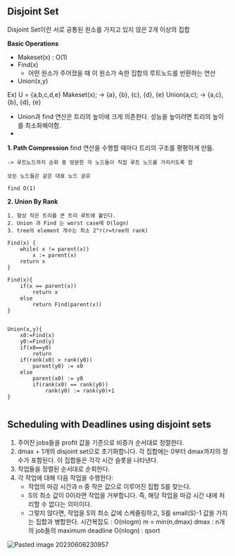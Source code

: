 ## Disjoint Set
Disjoint Set이란 서로 공통된 원소를 가지고 있지 않은 2개 이상의 집합

**Basic Operations**
- Makeset(x) : O(1)
- Find(x)
	- 어떤 원소가 주어졌을 때 이 원소가 속한 집합의 루트노드를 반환하는 연산
- Union(x,y) 

Ex)
U = {a,b,c,d,e}
Makeset(x); -> {a}, {b}, {c}, {d}, {e}
Union(a,c); -> {a,c}, {b}, {d}, {e}

- Union과 find 연산은 트리의 높이에 크게 의존한다. 성능을 높이려면 트리의 높이를 최소화해야함.
- 
**1. Path Compression**
	find 연산을 수행할 때마다 트리의 구조를 평평하게 만듦.
	
	-> 루트노드까지 순회 중 방문한 각 노드들이 직접 루트 노드를 가리키도록 함
	
	모든 노드들은 같은 대표 노드 공유
	
	find O(1)
	
**2. Union By Rank**

	1. 항상 작은 트리를 큰 트리 루트에 붙인다.
	2. Union 과 Find 는 worst case에 O(logn)
	3. tree의 element 개수는 최소 2^r(r=tree의 rank)

```
Find(x) {
	while( x != parent(x))
		x := parent(x)
	return x
}

Find(x){
	if(x == parent(x))
		return x
	else
		return Find(parent(x))
}


Union(x,y){
	x0:=Find(x)
	y0:=Find(y)
	if(x0==y0)
		return
	if(rank(x0) > rank(y0))
		parent(y0) := x0
	else
		parent(x0) := y0
		if(rank(x0) == rank(y0))
			rank(y0) := rank(y0)+1
}


```

## Scheduling with Deadlines using disjoint sets

1. 주어진 jobs들을 profit 값을 기준으로 비증가 순서대로 정렬한다.
2. dmax + 1개의 disjoint set으로 초기화합니다. 각 집합에는 0부터 dmax까지의 정수가 포함된다. 이 집합들은 각각 시간 슬롯을 나타낸다.
2. 작업들을 정렬된 순서대로 순회한다.
3. 각 작업에 대해 다음 작업을 수행한다:
    - 작업의 마감 시간과 n 중 작은 값으로 이루어진 집합 S를 찾는다.
    - S의 최소 값이 0이라면 작업을 거부합니다. 즉, 해당 작업을 마감 시간 내에 처리할 수 없다는 의미이다.
    - 그렇지 않다면, 작업을 S의 최소 값에 스케줄링하고, S를 small(S)-1 값을 가지는 집합과 병합한다.
시간복잡도 : O(nlogm) m = min(n,dmax)
					dmax : n개의 job들의 maximum deadline
					O(nlogn) : qsort

![Pasted image 20230606230957](https://github.com/lina1919/cs_study/assets/63230463/58e0173a-6c82-42a4-a670-fe99483241da)
